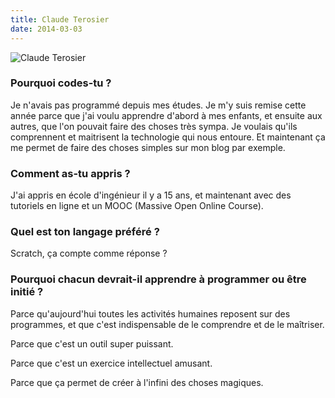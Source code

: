 ```yaml
---
title: Claude Terosier
date: 2014-03-03
---
```


![Claude Terosier](https://pbs.twimg.com/profile_images/3689615755/c4b8310875b9641d5c94258a32537897.jpeg)

### Pourquoi codes-tu ?

Je n'avais pas programmé depuis mes études. Je m'y suis remise cette
année parce que j'ai voulu apprendre d'abord à mes enfants, et ensuite
aux autres, que l'on pouvait faire des choses très sympa. Je voulais
qu'ils comprennent et maitrisent la technologie qui nous entoure. Et
maintenant ça me permet de faire des choses simples sur mon blog par
exemple.

### Comment as-tu appris ?

J'ai appris en école d'ingénieur il y a 15 ans, et maintenant avec des
tutoriels en ligne et un MOOC (Massive Open Online Course).

### Quel est ton langage préféré ?

Scratch, ça compte comme réponse ?

### Pourquoi chacun devrait-il apprendre à programmer ou être initié ?

Parce qu'aujourd'hui toutes les activités humaines reposent sur des
programmes, et que c'est indispensable de le comprendre et de le
maîtriser.

Parce que c'est un outil super puissant.

Parce que c'est un exercice intellectuel amusant.

Parce que ça permet de créer à l'infini des choses magiques.
